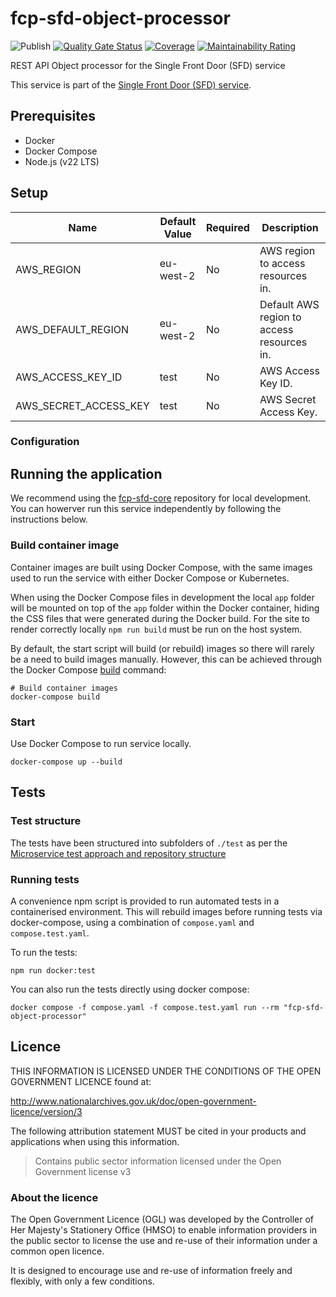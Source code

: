 # fcp-sfd-object-processor
![Publish](https://github.com/defra/fcp-sfd-object-processor/actions/workflows/publish.yml/badge.svg)
[![Quality Gate Status](https://sonarcloud.io/api/project_badges/measure?project=DEFRA_fcp-sfd-object-processor&metric=alert_status)](https://sonarcloud.io/summary/new_code?id=DEFRA_fcp-sfd-object-processor)
[![Coverage](https://sonarcloud.io/api/project_badges/measure?project=DEFRA_fcp-sfd-object-processor&metric=coverage)](https://sonarcloud.io/summary/new_code?id=DEFRA_fcp-sfd-object-processor)
[![Maintainability Rating](https://sonarcloud.io/api/project_badges/measure?project=DEFRA_fcp-sfd-object-processor&metric=sqale_rating)](https://sonarcloud.io/summary/new_code?id=DEFRA_fcp-sfd-object-processor)

REST API Object processor for the Single Front Door (SFD) service

This service is part of the [Single Front Door (SFD) service](https://github.com/DEFRA/fcp-sfd-core).

## Prerequisites
- Docker
- Docker Compose
- Node.js (v22 LTS)

## Setup
| Name                      | Default Value                                          | Required                  | Description                                                                 |
|---------------------------|--------------------------------------------------------|---------------------------|-----------------------------------------------------------------------------|
| AWS_REGION                | eu-west-2                                              | No                        | AWS region to access resources in.                                          |
| AWS_DEFAULT_REGION        | eu-west-2                                              | No                        | Default AWS region to access resources in.                                  |
| AWS_ACCESS_KEY_ID         | test                                                   | No                        | AWS Access Key ID.                                                          |
| AWS_SECRET_ACCESS_KEY     | test                                                   | No                        | AWS Secret Access Key.                                                      |

### Configuration

## Running the application

We recommend using the [fcp-sfd-core](https://github.com/DEFRA/fcp-sfd-core) repository for local development. You can howerver run this service independently by following the instructions below.

### Build container image

Container images are built using Docker Compose, with the same images used to run the service with either Docker Compose or Kubernetes.

When using the Docker Compose files in development the local `app` folder will
be mounted on top of the `app` folder within the Docker container, hiding the CSS files that were generated during the Docker build.  For the site to render correctly locally `npm run build` must be run on the host system.


By default, the start script will build (or rebuild) images so there will
rarely be a need to build images manually. However, this can be achieved
through the Docker Compose
[build](https://docs.docker.com/compose/reference/build/) command:
```
# Build container images
docker-compose build
```

### Start

Use Docker Compose to run service locally.

```
docker-compose up --build
```

## Tests

### Test structure

The tests have been structured into subfolders of `./test` as per the
[Microservice test approach and repository structure](https://eaflood.atlassian.net/wiki/spaces/FPS/pages/1845396477/Microservice+test+approach+and+repository+structure)

### Running tests

A convenience npm script is provided to run automated tests in a containerised
environment. This will rebuild images before running tests via docker-compose,
using a combination of `compose.yaml` and `compose.test.yaml`.

To run the tests:
```
npm run docker:test
```

You can also run the tests directly using docker compose:
```
docker compose -f compose.yaml -f compose.test.yaml run --rm "fcp-sfd-object-processor"
```

## Licence

THIS INFORMATION IS LICENSED UNDER THE CONDITIONS OF THE OPEN GOVERNMENT LICENCE found at:

<http://www.nationalarchives.gov.uk/doc/open-government-licence/version/3>

The following attribution statement MUST be cited in your products and applications when using this information.

> Contains public sector information licensed under the Open Government license v3

### About the licence

The Open Government Licence (OGL) was developed by the Controller of Her Majesty's Stationery Office (HMSO) to enable information providers in the public sector to license the use and re-use of their information under a common open licence.

It is designed to encourage use and re-use of information freely and flexibly, with only a few conditions.
